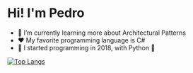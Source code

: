 # Hi! I'm Pedro

- 🌱 I’m currently learning more about Architectural Patterns
- ❤️ My favorite programming language is C#
- 🚀 I started programming in 2018, with Python 🐍

[![Top Langs](https://github-readme-stats.vercel.app/api/top-langs/?username=zpdh&layout=donut&theme=ayu-mirage)](https://github.com/anuraghazra/github-readme-stats)


<!--
**zpdh/zpdh** is a ✨ _special_ ✨ repository because its `README.md` (this file) appears on your GitHub profile.

Here are some ideas to get you started:

- 🔭 I’m currently working on ...
- 🌱 I’m currently learning ...
- 👯 I’m looking to collaborate on ...
- 🤔 I’m looking for help with ...
- 💬 Ask me about ...
- 📫 How to reach me: ...
- 😄 Pronouns: ...
- ⚡ Fun fact: ...
-->
